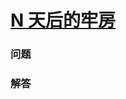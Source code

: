 # [N 天后的牢房](https://leetcode-cn.com/problems/prison-cells-after-n-days)

### 问题



### 解答

```

```

